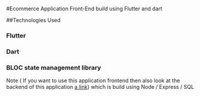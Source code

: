 #Ecommerce Application Front-End build using Flutter and dart

##Technologies Used

### Flutter
### Dart
### BLOC state management library


Note ( If you want to use this application frontend then also look at the backend of this application [a link](https://github.com/munneb10/MVC-based-Ecommerce-BackEnd))
which is build using Node / Express / SQL
